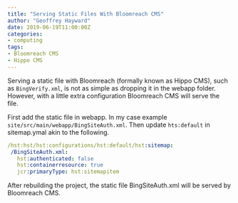 ```yaml
---
title: "Serving Static Files With Bloomreach CMS"
author: "Geoffrey Hayward"
date: 2019-06-19T11:00:00Z
categories:
- computing
tags:
- Bloomreach CMS
- Hippo CMS
---
```

Serving a static file with Bloomreach (formally known as Hippo CMS), such as `BingVerify.xml`, is not as simple as dropping it in the webapp folder. However, with a little extra configuration Bloomreach CMS will serve the file.

<!--more-->

First add the static file in webapp. In my case example `site/src/main/webapp/BingSiteAuth.xml`. Then update `hts:default` in sitemap.ymal akin to the following.

```yaml
/hst:hst/hst:configurations/hst:default/hst:sitemap:
 /BingSiteAuth.xml:
   hst:authenticated: false
   hst:containerresource: true
   jcr:primaryType: hst:sitemapitem
```

After rebuilding the project, the static file BingSiteAuth.xml will be served by Bloomreach CMS.
